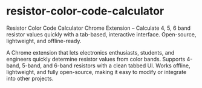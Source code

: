 # resistor-color-code-calculator
Resistor Color Code Calculator Chrome Extension – Calculate 4, 5, 6 band resistor values quickly with a tab-based, interactive interface. Open-source, lightweight, and offline-ready.

A Chrome extension that lets electronics enthusiasts, students, and engineers quickly determine resistor values from color bands. Supports 4-band, 5-band, and 6-band resistors with a clean tabbed UI. Works offline, lightweight, and fully open-source, making it easy to modify or integrate into other projects.




